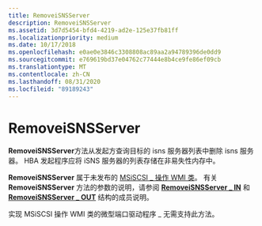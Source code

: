 ```yaml
---
title: RemoveiSNSServer
description: RemoveiSNSServer
ms.assetid: 3d7d5454-bfd4-4219-ad2e-125e37fb81ff
ms.localizationpriority: medium
ms.date: 10/17/2018
ms.openlocfilehash: e0ae0e3846c3308808ac89aa2a94789396de0dd9
ms.sourcegitcommit: e769619bd37e04762c77444e8b4ce9fe86ef09cb
ms.translationtype: MT
ms.contentlocale: zh-CN
ms.lasthandoff: 08/31/2020
ms.locfileid: "89189243"
---
```

# <a name="removeisnsserver"></a>RemoveiSNSServer


**RemoveiSNSServer**方法从发起方查询目标的 isns 服务器列表中删除 isns 服务器。 HBA 发起程序应将 iSNS 服务器的列表存储在非易失性内存中。

**RemoveiSNSServer** 属于未发布的 [MSiSCSI \_ 操作 WMI 类](msiscsi-operations-wmi-class.md)。 有关 **RemoveiSNSServer** 方法的参数的说明，请参阅 [**RemoveiSNSServer \_ IN**](/windows-hardware/drivers/ddi/iscsiop/ns-iscsiop-_removeisnsserver_in) 和 [**RemoveiSNSServer \_ OUT**](/windows-hardware/drivers/ddi/iscsiop/ns-iscsiop-_removeisnsserver_out) 结构的成员说明。

实现 MSiSCSI 操作 WMI 类的微型端口驱动程序 \_ 无需支持此方法。

 

